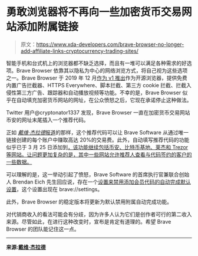 # 勇敢浏览器将不再向一些加密货币交易网站添加附属链接

> 原文：<https://www.xda-developers.com/brave-browser-no-longer-add-affiliate-links-cryptocurrency-trading-sites/>

智能手机和台式机上的浏览器都不缺乏选择，而且有一堆可以满足各种需求的好选项。Brave Browser 依靠其以隐私为中心的网络浏览方式，将自己视为这些选项之一。Brave Browser 于 2019 年 12 月[作为 v1 推出](https://www.xda-developers.com/brave-launches-v1-0-privacy-centric-ad-blocking-browser-pc-mobile/)作为开源浏览器，提供免费内置广告拦截器、HTTPS Everywhere、脚本拦截、第三方 cookie 拦截、拦截入侵性第三方广告、跟踪器和自动播放视频等功能。不幸的是，Brave Browser 似乎在自动填充加密货币网站的网址，在公众愤怒之后，它现在承诺停止这种做法。

Twitter 用户@cryptonator1337 发现，Brave Browser 一直在加密货币交易网站币安的网址末尾插入一个推荐代码。

正如 [*戴维·杰拉德*报道](https://davidgerard.co.uk/blockchain/2020/06/06/the-brave-web-browser-is-hijacking-links-and-inserting-affiliate-codes/)的那样，这个推荐代码可以让 Brave Software 从通过唯一链接创建的每个账户中赚取高达 20%的交易费。此外，自动填写推荐代码的功能似乎已于 3 月 25 日添加到[，该功能继续包括币安、比特币基地、莱杰和 Trezor 等网站。让问题更加复杂的是，其中一些网站允许推荐人查看与代码签约的客户的一些数据。](https://github.com/brave/brave-core/commit/e8fdde70a3ac2c25e6ccc567bc93c6d4059c2d72)

可以理解的是，这一举动引起了愤怒，Brave Software 的首席执行官兼联合创始人 Brendan Eich 先生回应说，存在一个[设置来禁用添加会员代码的自动完成默认设置](https://github.com/brave/brave-browser/issues/10129#issuecomment-640187828)，这个设置出现在 brave://settings。

此外，Brave Browser 的稳定版本将更新为默认禁用附属自动完成功能。

对代销商收入的看法可能会有分歧，因为许多人认为它们是创作者可行的第二收入来源。尽管如此，在进行这种改变时，宣布是肯定有道理的。希望 Brave Browser 的团队能记住这一点。

* * *

**来源:[戴维·杰拉德](https://davidgerard.co.uk/blockchain/2020/06/06/the-brave-web-browser-is-hijacking-links-and-inserting-affiliate-codes/)**